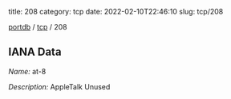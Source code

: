 title: 208
category: tcp
date: 2022-02-10T22:46:10
slug: tcp/208

[portdb](/) / [tcp](/category/tcp.html) / 208


## IANA Data

_Name:_ at-8

_Description:_ AppleTalk Unused

